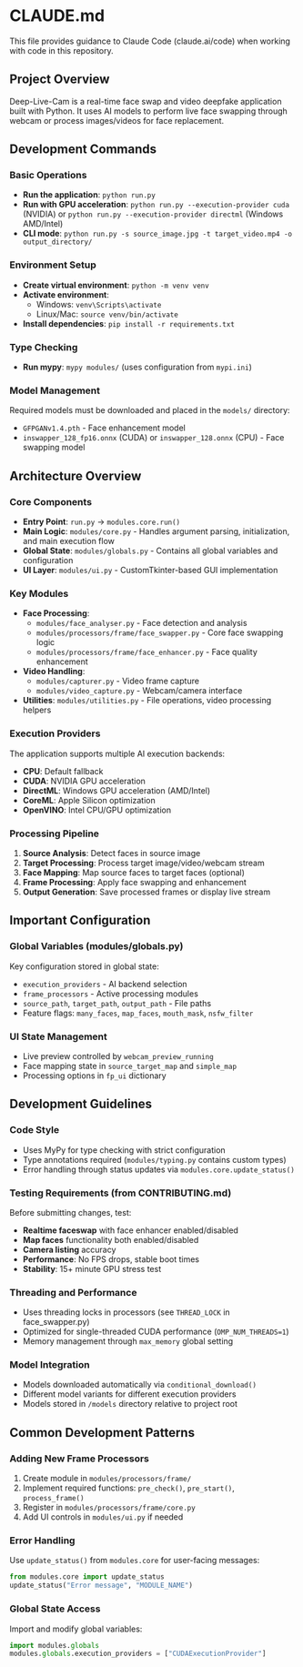 # CLAUDE.md

This file provides guidance to Claude Code (claude.ai/code) when working with code in this repository.

## Project Overview

Deep-Live-Cam is a real-time face swap and video deepfake application built with Python. It uses AI models to perform live face swapping through webcam or process images/videos for face replacement.

## Development Commands

### Basic Operations
- **Run the application**: `python run.py`
- **Run with GPU acceleration**: `python run.py --execution-provider cuda` (NVIDIA) or `python run.py --execution-provider directml` (Windows AMD/Intel)
- **CLI mode**: `python run.py -s source_image.jpg -t target_video.mp4 -o output_directory/`

### Environment Setup
- **Create virtual environment**: `python -m venv venv`
- **Activate environment**:
  - Windows: `venv\Scripts\activate`
  - Linux/Mac: `source venv/bin/activate`
- **Install dependencies**: `pip install -r requirements.txt`

### Type Checking
- **Run mypy**: `mypy modules/` (uses configuration from `mypi.ini`)

### Model Management
Required models must be downloaded and placed in the `models/` directory:
- `GFPGANv1.4.pth` - Face enhancement model
- `inswapper_128_fp16.onnx` (CUDA) or `inswapper_128.onnx` (CPU) - Face swapping model

## Architecture Overview

### Core Components
- **Entry Point**: `run.py` → `modules.core.run()`
- **Main Logic**: `modules/core.py` - Handles argument parsing, initialization, and main execution flow
- **Global State**: `modules/globals.py` - Contains all global variables and configuration
- **UI Layer**: `modules/ui.py` - CustomTkinter-based GUI implementation

### Key Modules
- **Face Processing**:
  - `modules/face_analyser.py` - Face detection and analysis
  - `modules/processors/frame/face_swapper.py` - Core face swapping logic
  - `modules/processors/frame/face_enhancer.py` - Face quality enhancement
- **Video Handling**:
  - `modules/capturer.py` - Video frame capture
  - `modules/video_capture.py` - Webcam/camera interface
- **Utilities**: `modules/utilities.py` - File operations, video processing helpers

### Execution Providers
The application supports multiple AI execution backends:
- **CPU**: Default fallback
- **CUDA**: NVIDIA GPU acceleration
- **DirectML**: Windows GPU acceleration (AMD/Intel)
- **CoreML**: Apple Silicon optimization
- **OpenVINO**: Intel CPU/GPU optimization

### Processing Pipeline
1. **Source Analysis**: Detect faces in source image
2. **Target Processing**: Process target image/video/webcam stream
3. **Face Mapping**: Map source faces to target faces (optional)
4. **Frame Processing**: Apply face swapping and enhancement
5. **Output Generation**: Save processed frames or display live stream

## Important Configuration

### Global Variables (modules/globals.py)
Key configuration stored in global state:
- `execution_providers` - AI backend selection
- `frame_processors` - Active processing modules
- `source_path`, `target_path`, `output_path` - File paths
- Feature flags: `many_faces`, `map_faces`, `mouth_mask`, `nsfw_filter`

### UI State Management
- Live preview controlled by `webcam_preview_running`
- Face mapping state in `source_target_map` and `simple_map`
- Processing options in `fp_ui` dictionary

## Development Guidelines

### Code Style
- Uses MyPy for type checking with strict configuration
- Type annotations required (`modules/typing.py` contains custom types)
- Error handling through status updates via `modules.core.update_status()`

### Testing Requirements (from CONTRIBUTING.md)
Before submitting changes, test:
- **Realtime faceswap** with face enhancer enabled/disabled
- **Map faces** functionality both enabled/disabled
- **Camera listing** accuracy
- **Performance**: No FPS drops, stable boot times
- **Stability**: 15+ minute GPU stress test

### Threading and Performance
- Uses threading locks in processors (see `THREAD_LOCK` in face_swapper.py)
- Optimized for single-threaded CUDA performance (`OMP_NUM_THREADS=1`)
- Memory management through `max_memory` global setting

### Model Integration
- Models downloaded automatically via `conditional_download()`
- Different model variants for different execution providers
- Models stored in `/models` directory relative to project root

## Common Development Patterns

### Adding New Frame Processors
1. Create module in `modules/processors/frame/`
2. Implement required functions: `pre_check()`, `pre_start()`, `process_frame()`
3. Register in `modules/processors/frame/core.py`
4. Add UI controls in `modules/ui.py` if needed

### Error Handling
Use `update_status()` from `modules.core` for user-facing messages:
```python
from modules.core import update_status
update_status("Error message", "MODULE_NAME")
```

### Global State Access
Import and modify global variables:
```python
import modules.globals
modules.globals.execution_providers = ["CUDAExecutionProvider"]
```